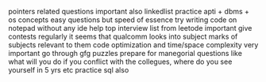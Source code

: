 
pointers related questions important also linkedlist
practice apti + dbms + os concepts
easy questions but speed of essence
try writing code on notepad without any ide help
top interview list from leetode important
give contests regularly
it seems that qualcomm looks into subject marks of subjects relevant to them
code optimization and time/space complexity very important
go through gfg puzzles
prepare for manegorial questions like what will you do if you conflict with the collegues, where do you see yourself in 5 yrs etc
practice sql also